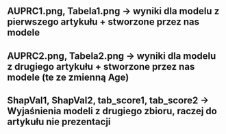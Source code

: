 
## AUPRC1.png, Tabela1.png -> wyniki dla modelu z pierwszego artykułu + stworzone przez nas modele
## AUPRC2.png, Tabela2.png -> wyniki dla modelu z drugiego artykułu + stworzone przez nas modele (te ze zmienną Age)
## ShapVal1, ShapVal2, tab_score1, tab_score2 -> Wyjaśnienia modeli z drugiego zbioru, raczej do artykułu nie prezentacji
